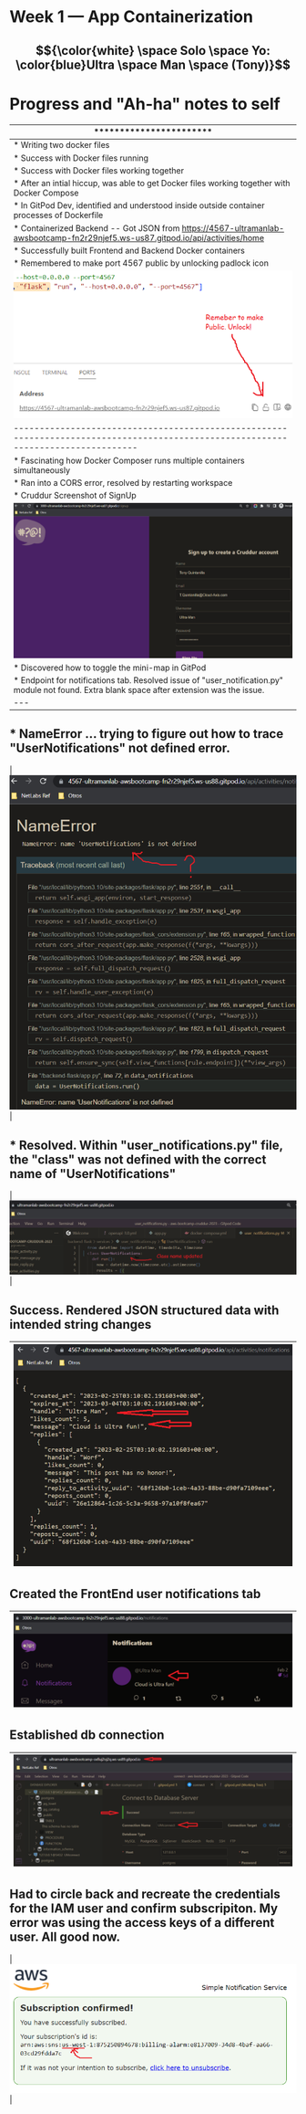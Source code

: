 # Week 1 — App Containerization

## $${\color{white} \space Solo \space Yo: \color{blue}Ultra \space Man \space (Tony)}$$


# Progress and "Ah-ha" notes to self
| *********************** |
| --- |
| * Writing two docker files |
| * Success with Docker files running |
| * Success with Docker files working together |
| * After an intial hiccup, was able to get Docker files working together with Docker Compose |
| * In GitPod Dev, identified and understood inside outside container processes of Dockerfile |
| * Containerized Backend -- Got JSON from https://4567-ultramanlab-awsbootcamp-fn2r29njef5.ws-us87.gitpod.io/api/activities/home |
| * Successfully built Frontend and Backend Docker containers |
| * Remembered to make port 4567 public by unlocking padlock icon |
| ![Port Screenshot](../_docs/assets/week1/UnlockPort.png) |
| ---------------------------------------------------------------------------------------------------------------------------------- |
| * Fascinating how Docker Composer runs multiple containers simultaneously |
| * Ran into a CORS error, resolved by restarting workspace |
| * Cruddur Screenshot of SignUp |
| ![Crudder SignUp Screenshot](../_docs/assets/week1/CruddarSignUp.png) |
| * Discovered how to toggle the mini-map in GitPod |
| * Endpoint for notifications tab. Resolved issue of "user_notification.py" module not found. Extra blank space after extension was the issue. |
| --- |
## * NameError ... trying to figure out how to trace "UserNotifications" not defined error.  
| ![NameError Screenshot](../_docs/assets/week1/NameError.png) |
## * Resolved. Within "user_notifications.py" file, the "class"  was not defined with the correct name of "UserNotifications"
| ![Class Name Screenshot](../_docs/assets/week1/ClassName1.png) |
## Success. Rendered JSON structured data with intended string changes
| ![JSON Data Screenshot](../_docs/assets/week1/JsonData1.png) |
| --- |
## Created the FrontEnd user notifications tab
| ![FrontEndNotification Screenshot](../_docs/assets/week1/NotificationsTab.png) |
| --- |
## Established db connection
| ![FrontEndNotification Screenshot](../_docs/assets/week1/dbconnect.png) |
| --- |
## Had to circle back and recreate the credentials for the IAM user and confirm subscripiton. My error was using the access keys of a different user. All good now.
| ![FrontEndNotification Screenshot](../_docs/assets/week1/subscriptionConfirmed2.png) |



